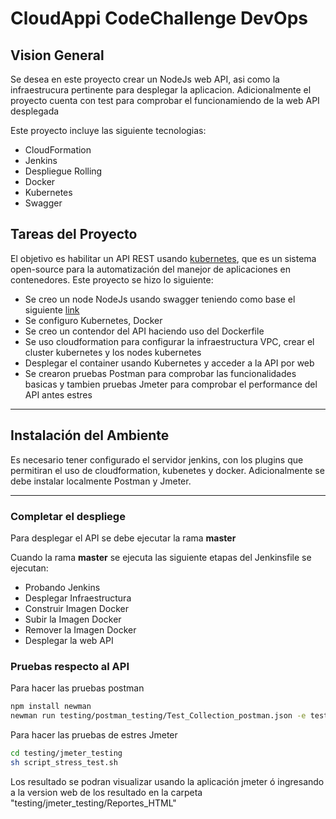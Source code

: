 # CloudAppi CodeChallenge DevOps

## Vision General

Se desea en este proyecto crear un NodeJs web API, asi como la infraestrucura pertinente para desplegar la aplicacion. Adicionalmente el proyecto cuenta con test para comprobar el funcionamiendo de la web API desplegada

Este proyecto incluye las siguiente tecnologias:
- CloudFormation
- Jenkins
- Despliegue Rolling
- Docker
- Kubernetes
- Swagger

## Tareas del Proyecto

El objetivo es habilitar un API REST usando [kubernetes](https://kubernetes.io/), que es un sistema open-source para la automatización del manejor de aplicaciones en contenedores. Este proyecto se hizo lo siguiente:
* Se creo un node NodeJs usando swagger teniendo como base el siguiente [link](https://s3-eu-west-1.amazonaws.com/mmi-codechallenge/swagger-users-v1.json)
* Se configuro Kubernetes, Docker
* Se creo un contendor del API haciendo uso del Dockerfile
* Se uso cloudformation para configurar la infraestructura VPC, crear el cluster kubernetes y los nodes kubernetes
* Desplegar el container usando Kubernetes y acceder a la API por web
* Se crearon pruebas Postman para comprobar las funcionalidades basicas y tambien pruebas Jmeter para comprobar el performance del API antes estres

---

## Instalación del Ambiente

Es necesario tener configurado el servidor jenkins, con los plugins que permitiran el uso de cloudformation, kubenetes y docker. Adicionalmente se debe instalar localmente Postman y Jmeter.

---

### Completar el despliege

Para desplegar el API se debe ejecutar la rama **master**

Cuando la rama **master** se ejecuta las siguiente etapas del Jenkinsfile se ejecutan:
- Probando Jenkins
- Desplegar Infraestructura
- Construir Imagen Docker
- Subir la Imagen Docker
- Remover la Imagen Docker
- Desplegar la web API


### Pruebas respecto al API

Para hacer las pruebas postman

```bash
npm install newman
newman run testing/postman_testing/Test_Collection_postman.json -e testing/postman_testing/Env_Test_Collection_postman.json --reporters cli,json --reporter-json-export testing/postman_testing/Result/junitReport.json
```

Para hacer las pruebas de estres Jmeter

```bash
cd testing/jmeter_testing
sh script_stress_test.sh
```
Los resultado se podran visualizar usando la aplicación jmeter ó ingresando a la version web de los resultado en la carpeta "testing/jmeter_testing/Reportes_HTML"

